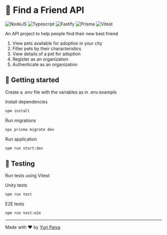 # 🐶 Find a Friend API
![NodeJS](https://img.shields.io/badge/-NodeJS-339933?style=flat-square&logo=node.js&logoColor=white)
![Typescript](https://img.shields.io/badge/-Typescript-3178C6?style=flat-square&logo=typescript&logoColor=white)
![Fastify](https://img.shields.io/badge/-Fastify-202020?style=flat-square&logo=fastify&logoColor=white)
![Prisma](https://img.shields.io/badge/-Prisma-2D3748?style=flat-square&logo=prisma&logoColor=white)
![Vitest](https://img.shields.io/badge/-Vitest-000000?style=flat-square&logo=vitest&logoColor=white)

An API project to help people find their new best friend
1. View pets available for adoption in your city
2. Filter pets by their characteristics
3. View details of a pet for adoption
4. Register as an organization
5. Authenticate as an organization

## 🔧 Getting started
Create a .env file with the variables as in .env.example

Install dependencies
```bash
npm install
```

Run migrations
```bash
npx prisma migrate dev
```

Run application
```bash
npm run start:dev
```

## 🧪 Testing
Run tests using Vitest

Unity tests
```bash
npm run test
```

E2E tests
```bash
npm run test:e2e
```

---
Made with ❤️ by [Yuri Paiva](https://yuripaiva.dev) 